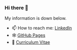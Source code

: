 ### Hi there 👋

My information is down below.

<!--
**J-JunShim/J-JunShim** is a ✨ _special_ ✨ repository because its `README.md` (this file) appears on your GitHub profile.

Here are some ideas to get you started:

- 🔭 I’m currently working on ...
- 🌱 I’m currently learning ...
- 👯 I’m looking to collaborate on ...
- 🤔 I’m looking for help with ...
- 💬 Ask me about ...
- 😄 Pronouns: ...
- ⚡ Fun fact: ...

-->
- 📫 How to reach me: [LinkedIn](https://www.linkedin.com/in/jjunshim/)
- 🕸️ [GitHub Pages](https://jjunshim.github.io/)
- 📜 [Curriculum Vitae](https://drive.google.com/file/d/1oj08VgOHCSzqzA7qFgvBs8wRcJcRKovr/view?usp=sharing)
